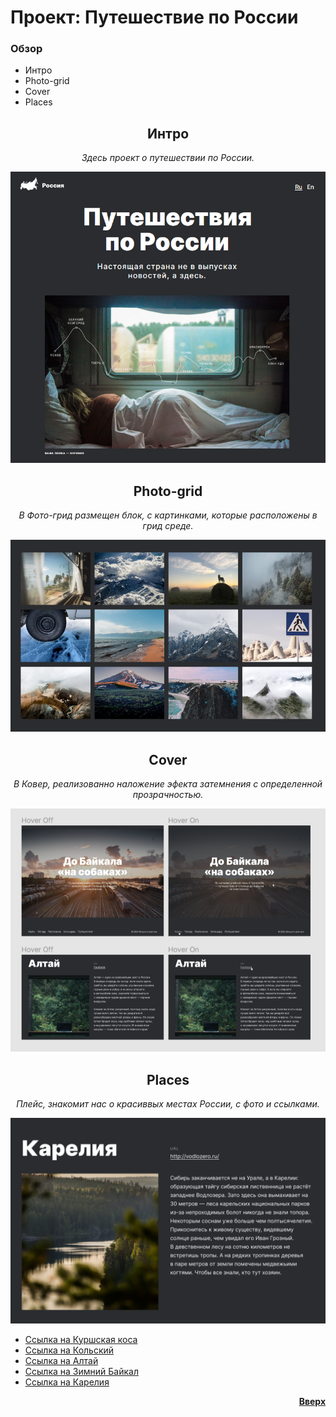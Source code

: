 <a id="anchor"></a>
# Проект: Путешествие по России

### Обзор
* Интро
* Photo-grid
* Cover
* Places


__<h2 align="center">Интро</h2>__
_<p align="center">Здесь проект о путешествии по России.</p>_
![Картинка, Путешествие по России](readme_assets/Intro.png)


__<h2 align="center">Photo-grid</h2>__
_<p align="center">В Фото-грид размещен блок, с картинками, которые расположены в грид среде.</p>_
![Картинка, колонка грид](readme_assets/Photo_grid.png)

__<h2 align="center">Cover</h2>__
_<p align="center">В Ковер, реализованно наложение эфекта затемнения с определенной прозрачностью.</p>_
![Картинка колонка грид](readme_assets/Cover.png)


__<h2 align="center">Places</h2>__
_<p align="center">Плейс, знакомит нас о красиввых местах России, с фото и ссылками.</p>_

![оптимизировать картинки](readme_assets/Places.png)


* [Ссылка на Куршская коса](http://park-kosa.ru)
* [Ссылка на Кольский](https://yourshot.nationalgeographic.com/photos/?keywords=kolskiy)
* [Ссылка на Алтай](https://www.facebook.com/vera.bashmakova/posts/10156011613718822)
* [Ссылка на Зимний Байкал](https://vk.com/baikalmile)
* [Ссылка на Карелия](http://vodlozero.ru)

[__<p align="end">Вверх</p>__](#anchor)